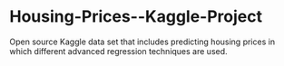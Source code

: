 # Housing-Prices--Kaggle-Project
Open source Kaggle data set that includes predicting housing prices in which different advanced regression techniques are used. 
